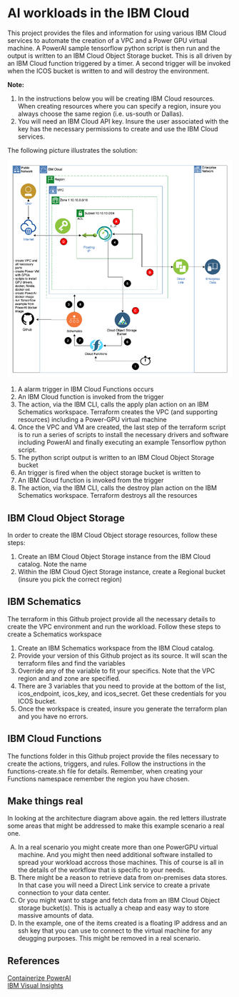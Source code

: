 # AI workloads in the IBM Cloud
This project provides the files and information for using various IBM Cloud services to automate the creation
of a VPC and a Power GPU virtual machine. A PowerAI sample tensorflow python script is then run and the output
is written to an IBM Cloud Object Storage bucket. This is all driven by an IBM Cloud function triggered by a
timer. A second trigger will be invoked when the ICOS bucket is written to and will destroy the environment. 

**Note:** 
1. In the instructions below you will be creating IBM Cloud resources. When creating resources where you can specify a region, insure you always choose the same region (i.e. us-south or Dallas).
2. You will need an IBM Cloud API key. Insure the user associated with the key has the necessary permissions to create and use the IBM Cloud services.

The following picture illustrates the solution:

![Architecture](images/diagram.png)

1. A alarm trigger in IBM Cloud Functions occurs
2. An IBM Cloud function is invoked from the trigger
3. The action, via the IBM CLI, calls the apply plan action on an IBM Schematics workspace. Terraform creates the VPC (and supporting resources) including a Power-GPU virtual machine
4. Once the VPC and VM are created, the last step of the terraform script is to run a series of scripts to install
the necessary drivers and software including PowerAI and finally executing an example Tensorflow python script.
5. The python script output is written to an IBM Cloud Object Storage bucket
6. An trigger is fired when the object storage bucket is written to
7. An IBM Cloud function is invoked from the trigger
8. The action, via the IBM CLI, calls the destroy plan action on the IBM Schematics workspace. Terraform destroys all the resources

## IBM Cloud Object Storage
In order to create the IBM Cloud Object storage resources, follow these steps:
1. Create an IBM Cloud Object Storage instance from the IBM Cloud catalog. Note the name
2. Within the IBM Cloud Oject Storage instance, create a Regional bucket (insure you pick the correct region)

## IBM Schematics
The terraform in this Github project provide all the necessary details to create the VPC environment and run the workload. Follow these steps to create a Schematics workspace
1. Create an IBM Schematics workspace from the IBM Cloud catalog.
2. Provide your version of this Github project as its source. It will scan the terraform files and find the variables
3. Override any of the variable to fit your specifics. Note that the VPC region and and zone are specified. 
4. There are 3 variables that you need to provide at the bottom of the list, icos_endpoint, icos_key, and icos_secret. Get these credentials for you ICOS bucket.
5. Once the workspace is created, insure you generate the terraform plan and you have no errors.

## IBM Cloud Functions
The functions folder in this Github project provide the files necessary to create the actions, triggers, and rules. Follow the instructions in the functions-create.sh file for details. Remember, when creating your Functions namespace remember the region you have chosen.

## Make things real
In looking at the architecture diagram above again. the red letters illustrate some areas that might be addressed to make this example scenario a real one.
<ol type="A">
  <li>In a real scenario you might create more than one PowerGPU virtual machine. And you might then need additional software installed to spread your workload accross those machines. This of course is all in the details of the workflow that is specific to your needs.</li>
  <li>There might be a reason to retrieve data from on-premises data stores. In that case you will need a Direct Link service to create a private connection to your data center.</li>
  <li>Or you might want to stage and fetch data from an IBM Cloud Object storage bucket(s). This is actually a cheap and easy way to store massive amounts of data.</li>
  <li>In the example, one of the items created is a floating IP address and an ssh key that you can use to connect to the virtual machine for any deugging purposes. This might be removed in a real scenario.</li>
</ol>

## References
[Containerize PowerAI](https://developer.ibm.com/linuxonpower/tutorials/powerai-docker-images/)<br>
[IBM Visual Insights](https://github.com/IBM/vision-terraform)
